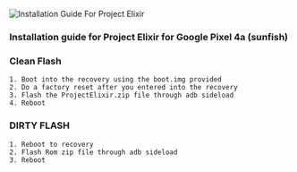 ![Installation Guide For Project Elixir](https://i.imgur.com/3UmK6nS.png "Installation")

### Installation guide for Project Elixir for Google Pixel 4a (sunfish)

### Clean Flash 
```
1. Boot into the recovery using the boot.img provided
2. Do a factory reset after you entered into the recovery 
3. Flash the ProjectElixir.zip file through adb sideload
4. Reboot
```

### DIRTY FLASH  
```
1. Reboot to recovery
2. Flash Rom zip file through adb sideload
3. Reboot
```
